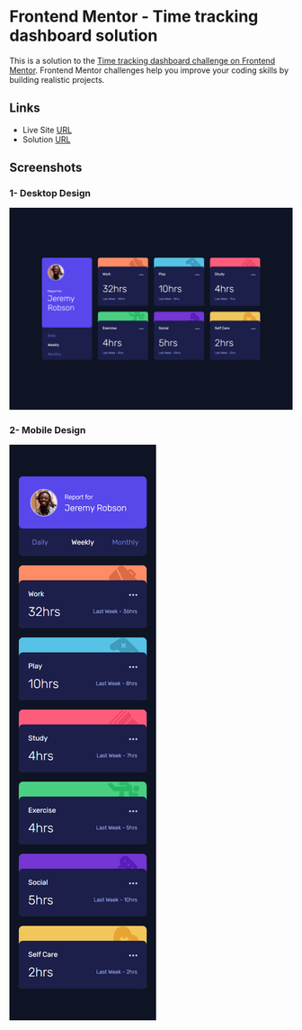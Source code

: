 # Frontend Mentor - Time tracking dashboard solution

This is a solution to the [Time tracking dashboard challenge on Frontend Mentor](https://www.frontendmentor.io/challenges/time-tracking-dashboard-UIQ7167Jw). Frontend Mentor challenges help you improve your coding skills by building realistic projects.

## Links

- Live Site [URL](https://mhmd-tarek-mhmd.github.io/Time-tracking-dashboard)
- Solution [URL](https://www.frontendmentor.io/solutions/time-tracking-dashboard-)

## Screenshots

### 1- Desktop Design

![](screenshots/desktop.png)

### 2- Mobile Design

![](screenshots/mobile.png)
